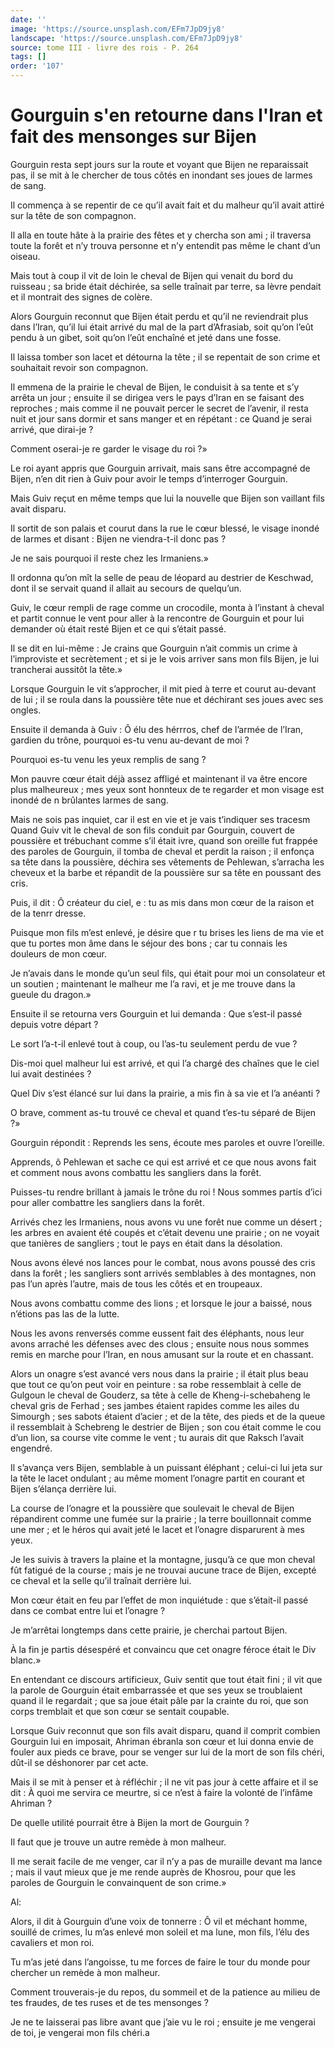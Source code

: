 ```yaml
---
date: ''
image: 'https://source.unsplash.com/EFm7JpD9jy8'
landscape: 'https://source.unsplash.com/EFm7JpD9jy8'
source: tome III - livre des rois - P. 264
tags: []
order: '107'
---
```


# Gourguin s'en retourne dans l'Iran et fait des mensonges sur Bijen

Gourguin resta sept jours sur la route et voyant que Bijen ne reparaissait pas, il se mit à le chercher de tous côtés en inondant ses joues de larmes de sang.

Il commença à se repentir de ce qu’il avait fait et du malheur qu’il avait attiré sur la tête de son compagnon.

Il alla en toute hâte à la prairie des fêtes et y chercha son ami ; il traversa toute la forêt et n’y trouva personne et n’y entendit pas même le chant d’un oiseau.

Mais tout à coup il vit de loin le cheval de Bijen qui venait du bord du ruisseau ; sa bride était déchirée, sa selle traînait par terre, sa lèvre pendait et il montrait des signes de colère.

Alors Gourguin reconnut que Bijen était perdu et qu’il ne reviendrait plus dans l’Iran, qu’il lui était arrivé du mal de la part d’Afrasiab, soit qu’on l’eût pendu à un gibet, soit qu’on l’eût enchaîné et jeté dans une fosse.

Il laissa tomber son lacet et détourna la tête ; il se repentait de son crime et souhaitait revoir son compagnon.

Il emmena de la prairie le cheval de Bijen, le conduisit à sa tente et s’y arrêta un jour ; ensuite il se dirigea vers le pays d’Iran en se faisant des reproches ; mais comme il ne pouvait percer le secret de l’avenir, il resta nuit et jour sans dormir et sans manger et en répétant : ce Quand je serai arrivé, que dirai-je ?

Comment oserai-je re garder le visage du roi ?»

Le roi ayant appris que Gourguin arrivait, mais sans être accompagné de Bijen, n’en dit rien à Guiv pour avoir le temps d’interroger Gourguin.

Mais Guiv reçut en même temps que lui la nouvelle que Bijen son vaillant fils avait disparu.

Il sortit de son palais et courut dans la rue le cœur blessé, le visage inondé de larmes et disant : Bijen ne viendra-t-il donc pas ?

Je ne sais pourquoi il reste chez les Irmaniens.»

Il ordonna qu’on mît la selle de peau de léopard au destrier de Keschwad, dont il se servait quand il allait au secours de quelqu’un.

Guiv, le cœur rempli de rage comme un crocodile, monta à l’instant à cheval et partit connue le vent pour aller à la rencontre de Gourguin et pour lui demander où était resté Bijen et ce qui s’était passé.

Il se dit en lui-même : Je crains que Gourguin n’ait commis un crime à l’improviste et secrètement ; et si je le vois arriver sans mon fils Bijen, je lui trancherai aussitôt la tête.»

Lorsque Gourguin le vit s’approcher, il mit pied à terre et courut au-devant de lui ; il se roula dans la poussière tête nue et déchirant ses joues avec ses ongles.

Ensuite il demanda à Guiv : Ô élu des hérrros, chef de l’armée de l’Iran, gardien du trône, pourquoi es-tu venu au-devant de moi ?

Pourquoi es-tu venu les yeux remplis de sang ?

Mon pauvre cœur était déjà assez affligé et maintenant il va être encore plus malheureux ; mes yeux sont honnteux de te regarder et mon visage est inondé de n brûlantes larmes de sang.

Mais ne sois pas inquiet, car il est en vie et je vais t’indiquer ses tracesm Quand Guiv vit le cheval de son fils conduit par Gourguin, couvert de poussière et trébuchant comme s’il était ivre, quand son oreille fut frappée des paroles de Gourguin, il tomba de cheval et perdit la raison ; il enfonça sa tête dans la poussière, déchira ses vêtements de Pehlewan, s’arracha les cheveux et la barbe et répandit de la poussière sur sa tête en poussant des cris.

Puis, il dit : Ô créateur du ciel, e : tu as mis dans mon cœur de la raison et de la tenrr dresse.

Puisque mon fils m’est enlevé, je désire que r tu brises les liens de ma vie et que tu portes mon âme dans le séjour des bons ; car tu connais les douleurs de mon cœur.

Je n’avais dans le monde qu’un seul fils, qui était pour moi un consolateur et un soutien ; maintenant le malheur me l’a ravi, et je me trouve dans la gueule du dragon.»

Ensuite il se retourna vers Gourguin et lui demanda : Que s’est-il passé depuis votre départ ?

Le sort l’a-t-il enlevé tout à coup, ou l’as-tu seulement perdu de vue ?

Dis-moi quel malheur lui est arrivé, et qui l’a chargé des chaînes que le ciel lui avait destinées ?

Quel Div s’est élancé sur lui dans la prairie, a mis fin à sa vie et l’a anéanti ?

O brave, comment as-tu trouvé ce cheval et quand t’es-tu séparé de Bijen ?»

Gourguin répondit : Reprends les sens, écoute mes paroles et ouvre l’oreille.

Apprends, ô Pehlewan et sache ce qui est arrivé et ce que nous avons fait et comment nous avons combattu les sangliers dans la forêt.

Puisses-tu rendre brillant à jamais le trône du roi ! Nous sommes partis d’ici pour aller combattre les sangliers dans la forêt.

Arrivés chez les Irmaniens, nous avons vu une forêt nue comme un désert ; les arbres en avaient été coupés et c’était devenu une prairie ; on ne voyait que tanières de sangliers ; tout le pays en était dans la désolation.

Nous avons élevé nos lances pour le combat, nous avons poussé des cris dans la forêt ; les sangliers sont arrivés semblables à des montagnes, non pas l’un après l’autre, mais de tous les côtés et en troupeaux.

Nous avons combattu comme des lions ; et lorsque le jour a baissé, nous n’étions pas las de la lutte.

Nous les avons renversés comme eussent fait des éléphants, nous leur avons arraché les défenses avec des clous ; ensuite nous nous sommes remis en marche pour l’Iran, en nous amusant sur la route et en chassant.

Alors un onagre s’est avancé vers nous dans la prairie ; il était plus beau que tout ce qu’on peut voir en peinture : sa robe ressemblait à celle de Gulgoun le cheval de Gouderz, sa tête à celle de Kheng-i-schebaheng le cheval gris de Ferhad ; ses jambes étaient rapides comme les ailes du Simourgh ; ses sabots étaient d’acier ; et de la tête, des pieds et de la queue il ressemblait à Schebreng le destrier de Bijen ; son cou était comme le cou d’un lion, sa course vite comme le vent ; tu aurais dit que Raksch l’avait engendré.

Il s’avança vers Bijen, semblable à un puissant éléphant ; celui-ci lui jeta sur la tête le lacet ondulant ; au même moment l’onagre partit en courant et Bijen s’élança derrière lui.

La course de l’onagre et la poussière que soulevait le cheval de Bijen répandirent comme une fumée sur la prairie ; la terre bouillonnait comme une mer ; et le héros qui avait jeté le lacet et l’onagre disparurent à mes yeux.

Je les suivis à travers la plaine et la montagne, jusqu’à ce que mon cheval fût fatigué de la course ; mais je ne trouvai aucune trace de Bijen, excepté ce cheval et la selle qu’il traînait derrière lui.

Mon cœur était en feu par l’effet de mon inquiétude : que s’était-il passé dans ce combat entre lui et l’onagre ?

Je m’arrêtai longtemps dans cette prairie, je cherchai partout Bijen.

À la fin je partis désespéré et convaincu que cet onagre féroce était le Div blanc.»

En entendant ce discours artificieux, Guiv sentit que tout était fini ; il vit que la parole de Gourguin était embarrassée et que ses yeux se troublaient quand il le regardait ; que sa joue était pâle par la crainte du roi, que son corps tremblait et que son cœur se sentait coupable.

Lorsque Guiv reconnut que son fils avait disparu, quand il comprit combien Gourguin lui en imposait, Ahriman ébranla son cœur et lui donna envie de fouler aux pieds ce brave, pour se venger sur lui de la mort de son fils chéri, dût-il se déshonorer par cet acte.

Mais il se mit à penser et à réfléchir ; il ne vit pas jour à cette affaire et il se dit : À quoi me servira ce meurtre, si ce n’est à faire la volonté de l’infâme Ahriman ?

De quelle utilité pourrait être à Bijen la mort de Gourguin ?

Il faut que je trouve un autre remède à mon malheur.

Il me serait facile de me venger, car il n’y a pas de muraille devant ma lance ; mais il vaut mieux que je me rende auprès de Khosrou, pour que les paroles de Gourguin le convainquent de son crime.»

Al:

Alors, il dit à Gourguin d’une voix de tonnerre : Ô vil et méchant homme, souillé de crimes, lu m’as enlevé mon soleil et ma lune, mon fils, l’élu des cavaliers et mon roi.

Tu m’as jeté dans l’angoisse, tu me forces de faire le tour du monde pour chercher un remède à mon malheur.

Comment trouverais-je du repos, du sommeil et de la patience au milieu de tes fraudes, de tes ruses et de tes mensonges ?

Je ne te laisserai pas libre avant que j’aie vu le roi ; ensuite je me vengerai de toi, je vengerai mon fils chéri.a